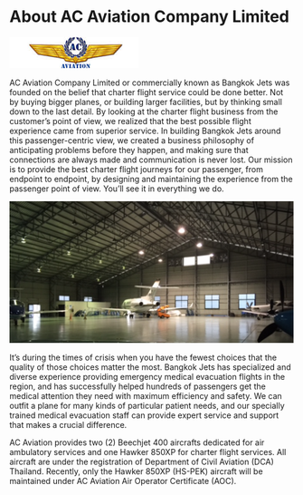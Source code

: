 # About AC Aviation Company Limited

<img style="float: center;" src="./images/AC_Aviation_Logo.jpg">

<!-- ![ACA Logo](./images/AC_Aviation_Logo.jpg) -->

AC Aviation Company Limited or commercially known as Bangkok Jets was founded on the belief that charter flight service could be done better. Not by buying bigger planes, or building larger facilities, but by thinking small down to the last detail. By looking at the charter flight business from the customer’s point of view, we realized that the best possible flight experience came from superior service. In building Bangkok Jets around this passenger-centric view, we created a business philosophy of anticipating problems before they happen, and making sure that connections are always made and communication is never lost. Our mission is to provide the best charter flight journeys for our passenger, from endpoint to endpoint, by designing and maintaining the experience from the passenger point of view. You’ll see it in everything we do.

<img src="./images/ACA_Hangar.png">

<!-- [ACA Hangar](./images/ACA_Hangar.png) -->

It’s during the times of crisis when you have the fewest choices that the quality of those choices matter the most. Bangkok Jets has specialized and diverse experience providing emergency medical evacuation flights in the region, and has successfully helped hundreds of passengers get the medical attention they need with maximum efficiency and safety. We can outfit a plane for many kinds of particular patient needs, and our specially trained medical evacuation staff can provide expert service and support that makes a crucial difference.

AC Aviation provides two (2) Beechjet 400 aircrafts dedicated for air ambulatory services and one Hawker 850XP for charter flight services. All aircraft are under the registration of Department of Civil Aviation (DCA) Thailand. Recently, only the Hawker 850XP (HS-PEK) aircraft will be maintained under AC Aviation Air Operator Certificate (AOC).
